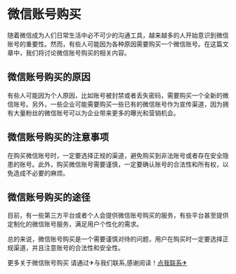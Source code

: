 # 微信账号购买

随着微信成为人们日常生活中必不可少的沟通工具，越来越多的人开始意识到微信账号的重要性。然而，有些人可能因为各种原因需要购买一个微信账号。在这篇文章中，我们将讨论微信账号购买的相关内容。

## 微信账号购买的原因

有些人可能因为个人原因，比如账号被封禁或者丢失密码，需要购买一个全新的微信账号。另外，一些企业可能需要购买一些已有的微信账号作为宣传渠道，因为拥有大量粉丝的微信账号可以为企业带来更多的曝光和营销机会。

## 微信账号购买的注意事项

在购买微信账号时，一定要选择正规的渠道，避免购买到非法账号或者存在安全隐患的账号。此外，购买微信账号需要谨慎，一定要确认账号的合法性和所有权，以免造成不必要的麻烦。

## 微信账号购买的途径

目前，有一些第三方平台或者个人会提供微信账号购买的服务，有些平台甚至提供定制化的微信账号服务，满足用户个性化的需求。

总的来说，微信账号购买是一个需要谨慎对待的问题，用户在购买时一定要选择正规渠道，并且注意账号的合法性和安全性。

更多关于微信账号购买 请通过✈与我们联系,感谢阅读！[点我联系✈](https://faq.G208.com)